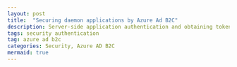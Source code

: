 ```yaml
---
layout: post
title:  "Securing daemon applications by Azure Ad B2C"
description: Server-side application authentication and obtaining tokens for Azure AD B2C tenants without a UI
tags: security authentication
tag: azure ad b2c
categories: Security, Azure AD B2C
mermaid: true
---
```

